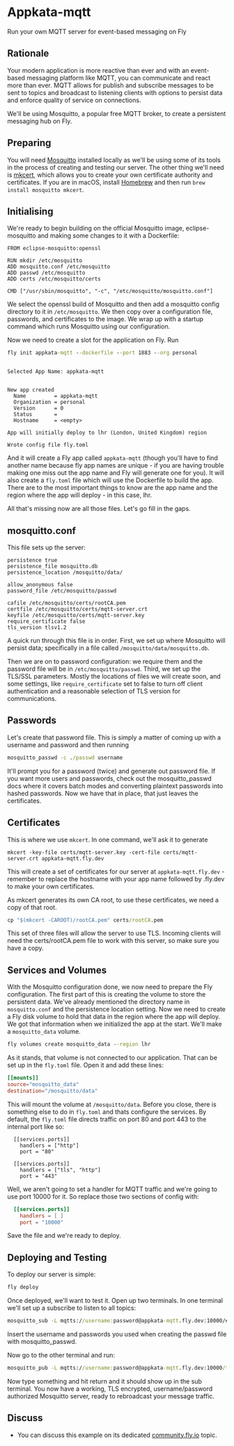 # Appkata-mqtt

Run your own MQTT server for event-based messaging on Fly

<!---- cut here --->

## Rationale

Your modern application is more reactive than ever and with an event-based messaging platform like MQTT, you can communicate  and react more than ever. MQTT allows for publish and subscribe messages to be sent to topics and broadcast to listening clients with options to persist data and enforce quality of service on connections. 

We'll be using Mosquitto, a popular free MQTT broker, to create a persistent messaging hub on Fly.

## Preparing

You will need [Mosquitto](https://github.com/eclipse/mosquitto) installed locally as we'll be using some of its tools in the process of creating and testing our server. The other thing we'll need is [mkcert](https://github.com/FiloSottile/mkcert), which allows you to create your own certificate authority and certificates. If you are in macOS, install [Homebrew](https://brew.sh/) and then run `brew install mosquitto mkcert`. 

## Initialising

We're ready to begin building on the official Mosquitto image, eclipse-mosquitto and making some changes to it with a Dockerfile:

```
FROM eclipse-mosquitto:openssl

RUN mkdir /etc/mosquitto
ADD mosquitto.conf /etc/mosquitto
ADD passwd /etc/mosquitto
ADD certs /etc/mosquitto/certs

CMD ["/usr/sbin/mosquitto", "-c", "/etc/mosquitto/mosquitto.conf"]
```

We select the openssl build of Mosquitto and then add a mosquitto config directory to it in `/etc/mosquitto`. We then copy over a configuration file, passwords, and certificates to the image. We wrap up with a startup command which runs Mosquitto using our configuration.

Now we need to create a slot for the application on Fly. Run

```cmd
fly init appkata-mqtt --dockerfile --port 1883 --org personal
```
```out

Selected App Name: appkata-mqtt


New app created
  Name         = appkata-mqtt
  Organization = personal       
  Version      = 0              
  Status       =                
  Hostname     = <empty>        

App will initially deploy to lhr (London, United Kingdom) region

Wrote config file fly.toml
```

And it will create a Fly app called `appkata-mqtt` (though you'll have to find another name because fly app names are unique - if you are having trouble making one miss out the app name and Fly will generate one for you). It will also create a `fly.toml` file which will use the Dockerfile to build the app. There are to the most important things to know are the app name and the region where the app will deploy - in this case, lhr.

All that's missing now are all those files. Let's go fill in the gaps.

## mosquitto.conf

This file sets up the server:

```
persistence true
persistence_file mosquitto.db
persistence_location /mosquitto/data/

allow_anonymous false
password_file /etc/mosquitto/passwd

cafile /etc/mosquitto/certs/rootCA.pem
certfile /etc/mosquitto/certs/mqtt-server.crt
keyfile /etc/mosquitto/certs/mqtt-server.key
require_certificate false
tls_version tlsv1.2
```

A quick run through this file is in order. First, we set up where Mosquitto will persist data; specifically in a file called `/mosquitto/data/mosquitto.db`. 

Then we are on to password configuration: we require them and the password file will be in `/etc/mosquitto/passwd`. Third, we set up the TLS/SSL parameters. Mostly the locations of files we will create soon, and some settings, like `require_certificate` set to false to turn off client authentication and a reasonable selection of TLS version for communications.

## Passwords 

Let's create that password file. This is simply a matter of coming up with a username and password and then running

```cmd
mosquitto_passwd -c ./passwd username
```

It'll prompt you for a password (twice) and generate out password file. If you want more users and passwords, check out the mosquitto_passwd docs where it covers batch modes and converting plaintext passwords into hashed passwords. Now we have that in place, that just leaves the certificates.

## Certificates

This is where we use `mkcert`. In one command, we'll ask it to generate 

```
mkcert -key-file certs/mqtt-server.key -cert-file certs/mqtt-server.crt appkata-mqtt.fly.dev
```

This will create a set of certificates for our server at `appkata-mqtt.fly.dev` - remember to replace the hostname with your app name followed by .fly.dev to make your own certificates.

As mkcert generates its own CA root, to use these certificates, we need a copy of that root.

```cmd
cp "$(mkcert -CAROOT)/rootCA.pem" certs/rootCA.pem
```

This set of three files will allow the server to use TLS. Incoming clients will need the certs/rootCA.pem file to work with this server, so make sure you have a copy.

## Services and Volumes

With the Mosquitto configuration done, we now need to prepare the Fly configuration. The first part of this is creating the volume to store the persistent data. We've already mentioned the directory name in `mosquitto.conf` and the persistence location setting. Now we need to create a Fly disk volume to hold that data in the region where the app will deploy. We got that information when we initialized the app at the start. We'll make a `mosquitto_data` volume.

```cmd
fly volumes create mosquitto_data --region lhr
```

As it stands, that volume is not connected to our application. That can be set up in the `fly.toml` file. Open it and add these lines:

```toml
[[mounts]]
source="mosquitto_data"
destination="/mosquitto/data"
```

This will mount the volume at `/mosquitto/data`. Before you close, there is something else to do in `fly.toml` and thats configure the services. By default, the `fly.toml` file directs traffic on port 80 and port 443 to the internal port like so:

```
  [[services.ports]]
    handlers = ["http"]
    port = "80"

  [[services.ports]]
    handlers = ["tls", "http"]
    port = "443"
```

Well, we aren't going to set a handler for MQTT traffic and we're going to use port 10000 for it. So replace those two sections of config with:

```toml
  [[services.ports]]
    handlers = [ ]
    port = "10000"
```

Save the file and we're ready to deploy.

## Deploying and Testing

To deploy our server is simple:

```cmd
fly deploy
```

Once deployed, we'll want to test it. Open up two terminals. In one terminal we'll set up a subscribe to listen to all topics:

```cmd
mosquitto_sub -L mqtts://username:password@appkata-mqtt.fly.dev:10000/# --cafile certs/rootCA.pem
```

Insert the username and passwords you used when creating the passwd file with mosquitto_passwd. 

Now go to the other terminal and run:

```cmd
mosquitto_pub -L mqtts://username:password@appkata-mqtt.fly.dev:10000/tests --cafile certs/rootCA.pem  -l
```

Now type something and hit return and it should show up in the sub terminal. You now have a working, TLS encrypted, username/password authorized Mosquitto server, ready to rebroadcast your message traffic.

## Discuss

* You can discuss this example on its dedicated [community.fly.io](https://community.fly.io/t/appkata-mqtt/390) topic.



